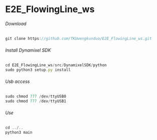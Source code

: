# E2E_FlowingLine_ws

###### Download
```js
git clone https://github.com/TKUwengkunduo/E2E_FlowingLine_ws.git
```

###### Install Dynamixel SDK
```js
cd E2E_FlowingLine_ws/src/DynamixelSDK/python
sudo python3 setup.py install
```

###### Usb access
```js
sudo chmod 777 /dev/ttyUSB0
sudo chmod 777 /dev/ttyUSB1
```

###### Use
```js
cd ../..
python3 main
```
